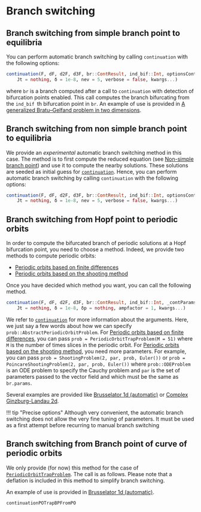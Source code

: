 # Branch switching

## Branch switching from simple branch point to equilibria

You can perform automatic branch switching by calling `continuation` with the following options:

```julia
continuation(F, dF, d2F, d3F, br::ContResult, ind_bif::Int, optionsCont::ContinuationPar;
	Jt = nothing, δ = 1e-8, nev = 5, verbose = false, kwargs...)
```

where `br` is a branch computed after a call to `continuation` with detection of bifurcation points enabled. This call computes the branch bifurcating from the `ind_bif `th bifurcation point in `br`. An example of use is provided in [A generalized Bratu–Gelfand problem in two dimensions](@ref).

## Branch switching from non simple branch point to equilibria

We provide an *experimental* automatic branch switching method in this case. The method is to first compute the reduced equation (see [Non-simple branch point](@ref)) and use it to compute the nearby solutions. These solutions are seeded as initial guess for [`continuation`](@ref). Hence, you can perform automatic branch switching by calling `continuation` with the following options:

```julia
continuation(F, dF, d2F, d3F, br::ContResult, ind_bif::Int, optionsCont::ContinuationPar;
	Jt = nothing, δ = 1e-8, nev = 5, verbose = false, kwargs...)
```


## Branch switching from Hopf point to periodic orbits

In order to compute the bifurcated branch of periodic solutions at a Hopf bifurcation point, you need to choose a method. Indeed, we provide two methods to compute periodic orbits:

- [Periodic orbits based on finite differences](@ref)
- [Periodic orbits based on the shooting method](@ref)

Once you have decided which method you want, you can call the following method.

```julia
continuation(F, dF, d2F, d3F, br::ContResult, ind_bif::Int, _contParams::ContinuationPar, prob::AbstractPeriodicOrbitProblem ;
	Jt = nothing, δ = 1e-8, δp = nothing, ampfactor = 1, kwargs...)
```

We refer to [`continuation`](@ref) for more information about the arguments. Here, we just say a few words about how we can specify `prob::AbstractPeriodicOrbitProblem`. For [Periodic orbits based on finite differences](@ref), you can pass `prob = PeriodicOrbitTrapProblem(M = 51)` where `M` is the number of times slices in the periodic orbit. For [Periodic orbits based on the shooting method](@ref), you need more parameters. For example, you can pass `prob = ShootingProblem(2, par, prob, Euler())` or `prob = PoincareShootingProblem(2, par, prob, Euler())` where `prob::ODEProblem` is an ODE problem to specify the Cauchy problem and `par` is the set of parameters passed to the vector field and which must be the same as `br.params`.

Several examples are provided like [Brusselator 1d (automatic)](@ref) or [Complex Ginzburg-Landau 2d](@ref).

!!! tip "Precise options"
    Although very convenient, the automatic branch switching does not allow the very fine tuning of parameters. It must be used as a first attempt before recurring to manual branch switching
    
## Branch switching from Branch point of curve of periodic orbits

We only provide (for now) this method for the case of [`PeriodicOrbitTrapProblem`](@ref). The call is as follows. Please note that a deflation is included in this method to simplify branch switching. 

An example of use is provided in [Brusselator 1d (automatic)](@ref).

```@docs
continuationPOTrapBPFromPO
```


